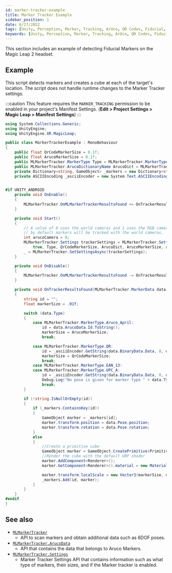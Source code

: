 ```yaml
---
id: marker-tracker-example
title: Marker Tracker Example
sidebar_position: 1
date: 6/27/2022
tags: [Unity, Perception, Marker, Tracking, ArUco, QR Codes, Fiducial, Example]
keywords: [Unity, Perception, Marker, Tracking, ArUco, QR Codes, Fiducial, Example]
---
```


This section includes an example of detecting Fiducial Markers on the Magic Leap 2 headset.

## Example

This script detects markers and creates a cube at each of the target's location. The script does not handle runtime changes to the Marker Tracker settings.

:::caution
This feature requires the `MARKER_TRACKING` permission to be enabled in your project's Manifest Settings. (**Edit > Project Settings > Magic Leap > Manifest Settings**)
:::

```csharp showLineNumbers
using System.Collections.Generic;
using UnityEngine;
using UnityEngine.XR.MagicLeap;

public class MarkerTrackerExample : MonoBehaviour
{
    public float QrCodeMarkerSize = 0.1f;
    public float ArucoMarkerSize = 0.1f;
    public MLMarkerTracker.MarkerType Type = MLMarkerTracker.MarkerType.QR;
    public MLMarkerTracker.ArucoDictionaryName ArucoDict = MLMarkerTracker.ArucoDictionaryName.DICT_5X5_100;
    private Dictionary<string, GameObject> _markers = new Dictionary<string, GameObject>();
    private ASCIIEncoding _asciiEncoder = new System.Text.ASCIIEncoding();


#if UNITY_ANDROID
    private void OnEnable()
    {
        MLMarkerTracker.OnMLMarkerTrackerResultsFound += OnTrackerResultsFound;
    }

    private void Start()
    {
        // A value of 0 uses the world cameras and 1 uses the RGB camera to scan for markers
        // by default markers will be tracked with the world cameras.
        int arucoCamera = 0;
        MLMarkerTracker.Settings trackerSettings = MLMarkerTracker.Settings.Create(
            true, Type, QrCodeMarkerSize, ArucoDict, ArucoMarkerSize, arucoCamera);
        _ = MLMarkerTracker.SetSettingsAsync(trackerSettings);
    }

    private void OnDisable()
    {
        MLMarkerTracker.OnMLMarkerTrackerResultsFound -= OnTrackerResultsFound;
    }

    private void OnTrackerResultsFound(MLMarkerTracker.MarkerData data)
    {
        string id = "";
        float markerSize = .01f;

        switch (data.Type)
        {
            case MLMarkerTracker.MarkerType.Aruco_April:
                id = data.ArucoData.Id.ToString();
                markerSize = ArucoMarkerSize;
                break;

            case MLMarkerTracker.MarkerType.QR:
                id = _asciiEncoder.GetString(data.BinaryData.Data, 0, data.BinaryData.Data.Length);
                markerSize = QrCodeMarkerSize;
                break;
            case MLMarkerTracker.MarkerType.EAN_13:
            case MLMarkerTracker.MarkerType.UPC_A:
                id = _asciiEncoder.GetString(data.BinaryData.Data, 0, data.BinaryData.Data.Length);
                Debug.Log("No pose is given for marker type " + data.Type + " value is " + data.BinaryData.Data);
                break;
        }

        if (!string.IsNullOrEmpty(id))
        {
            if (_markers.ContainsKey(id))
            {
                GameObject marker = _markers[id];
                marker.transform.position = data.Pose.position;
                marker.transform.rotation = data.Pose.rotation;
            }
            else
            {
                //Create a primitive cube
                GameObject marker = GameObject.CreatePrimitive(PrimitiveType.Cube);
                //Render the cube with the default URP shader
                marker.AddComponent<Renderer>();
                marker.GetComponent<Renderer>().material = new Material(Shader.Find("Universal Render Pipeline/Lit"));

                marker.transform.localScale = new Vector3(markerSize, markerSize, markerSize);
                _markers.Add(id, marker);
            }
        }
    }
#endif
}

```

## See also

- [`MLMarkerTracker`](/unity-api/api/UnityEngine.XR.MagicLeap/MLMarkerTracker/UnityEngine.XR.MagicLeap.MLMarkerTracker.md)
  - API to scan markers and obtain additional data such as 6DOF poses.
- [`MLMarkerTracker.ArucoData`](/unity-api/api/UnityEngine.XR.MagicLeap/MLMarkerTracker/UnityEngine.XR.MagicLeap.MLMarkerTracker.ArucoData.md)
  - API that contains the data that belongs to Aruco Markers.
- [`MLMarkerTracker.Settings`](/unity-api/api/UnityEngine.XR.MagicLeap/MLMarkerTracker/UnityEngine.XR.MagicLeap.MLMarkerTracker.Settings.md)
  - Marker Tracker Settings API that contains information such as what type of markers, their sizes, and if the Marker tracker is enabled.
